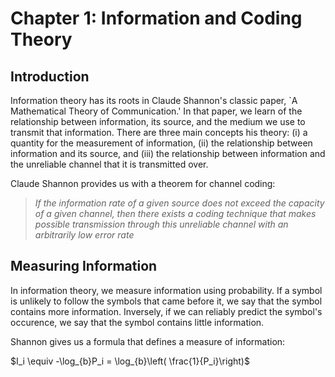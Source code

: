 # Chapter 1: Information and Coding Theory

## Introduction
Information theory has its roots in Claude Shannon's classic paper,
`A Mathematical Theory of Communication.' In that paper, we learn of
the relationship between information, its source, and the medium we
use to transmit that information. There are three main concepts his
theory:
(i) a quantity for the measurement of information,
(ii) the relationship between information and its source, and
(iii) the relationship between information and the unreliable
channel that it is transmitted over.

Claude Shannon provides us with a theorem for channel coding:

> *If the information rate of a given source does not exceed the*
> *capacity of a given channel, then there exists a coding*
> *technique that makes possible transmission through this*
> *unreliable channel with an arbitrarily low error rate*

## Measuring Information
In information theory, we measure information using probability. If
a symbol is unlikely to follow the symbols that came before it, we
say that the symbol contains more information. Inversely, if we can
reliably predict the symbol's occurence, we say that the symbol contains
little information.

Shannon gives us a formula that defines a measure of information:

$I_i \equiv -\log_{b}P_i = \log_{b}\left( \frac{1}{P_i}\right)$
